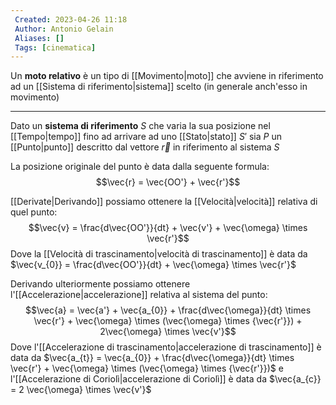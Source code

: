 ```yaml
---
 Created: 2023-04-26 11:18
 Author: Antonio Gelain
 Aliases: []
 Tags: [cinematica]
---
```


Un **moto relativo** è un tipo di [[Movimento|moto]] che avviene in riferimento ad un [[Sistema di riferimento|sistema]] scelto (in generale anch'esso in movimento) 

---

Dato un **sistema di riferimento** $S$ che varia la sua posizione nel [[Tempo|tempo]] fino ad arrivare ad uno [[Stato|stato]] $S'$ sia $P$ un [[Punto|punto]] descritto dal vettore $\vec{r}$ in riferimento al sistema $S$

La posizione originale del punto è data dalla seguente formula:
$$\vec{r} = \vec{OO'} + \vec{r'}$$

[[Derivate|Derivando]] possiamo ottenere la [[Velocità|velocità]] relativa di quel punto:
$$\vec{v} = \frac{d\vec{OO'}}{dt} + \vec{v'} + \vec{\omega} \times \vec{r'}$$
Dove la [[Velocità di trascinamento|velocità di trascinamento]] è data da $\vec{v_{0}} = \frac{d\vec{OO'}}{dt} + \vec{\omega} \times \vec{r'}$

Derivando ulteriormente possiamo ottenere l'[[Accelerazione|accelerazione]] relativa al sistema del punto:
$$\vec{a} = \vec{a'} + \vec{a_{0}} + \frac{d\vec{\omega}}{dt} \times \vec{r'} + \vec{\omega} \times (\vec{\omega} \times {\vec{r'}}) + 2\vec{\omega} \times \vec{v'}$$
Dove l'[[Accelerazione di trascinamento|accelerazione di trascinamento]] è data da $\vec{a_{t}} = \vec{a_{0}} + \frac{d\vec{\omega}}{dt} \times \vec{r'} + \vec{\omega} \times (\vec{\omega} \times {\vec{r'}})$
e l'[[Accelerazione di Coriolì|accelerazione di Coriolì]] è data da $\vec{a_{c}} = 2 \vec{\omega} \times \vec{v'}$